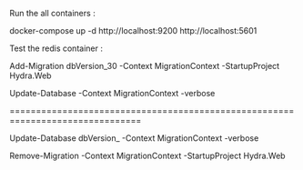﻿
Run the all containers :

docker-compose up -d
http://localhost:9200
http://localhost:5601

Test the redis container :


Add-Migration dbVersion_30 -Context MigrationContext -StartupProject Hydra.Web

Update-Database -Context MigrationContext -verbose







===============================================================================

Update-Database dbVersion_ -Context MigrationContext -verbose

Remove-Migration -Context MigrationContext -StartupProject Hydra.Web
